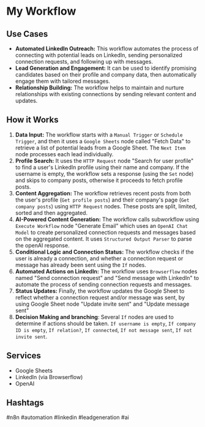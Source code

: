 # My Workflow

## Use Cases

- **Automated LinkedIn Outreach:**  This workflow automates the process of connecting with potential leads on LinkedIn, sending personalized connection requests, and following up with messages.
- **Lead Generation and Engagement:** It can be used to identify promising candidates based on their profile and company data, then automatically engage them with tailored messages.
- **Relationship Building:** The workflow helps to maintain and nurture relationships with existing connections by sending relevant content and updates.

## How it Works

1.  **Data Input:** The workflow starts with a `Manual Trigger` or `Schedule Trigger`, and then it uses a `Google Sheets` node called "Fetch Data" to retrieve a list of potential leads from a Google Sheet. The `Next Item` node processes each lead individually.
2.  **Profile Search:** It uses the `HTTP Request` node "Search for user profile" to find a user's LinkedIn profile using their name and company. If the username is empty, the workflow sets a response (using the `Set` node) and skips to company posts, otherwise it proceeds to fetch profile posts.
3.  **Content Aggregation:** The workflow retrieves recent posts from both the user's profile (`Get profile posts`) and their company's page (`Get company posts`) using `HTTP Request` nodes. These posts are split, limited, sorted and then aggregated.
4.  **AI-Powered Content Generation:** The workflow calls subworkflow using `Execute Workflow` node "Generate Email" which uses an `OpenAI Chat Model` to create personalized connection requests and messages based on the aggregated content. It uses `Structured Output Parser` to parse the openAI response.
5.  **Conditional Logic and Connection Status:**  The workflow checks if the user is already a connection, and whether a connection request or message has already been sent using the `If` nodes.
6.  **Automated Actions on LinkedIn:** The workflow uses `Browserflow` nodes named "Send connection request" and "Send message with LinkedIn" to automate the process of sending connection requests and messages.
7.  **Status Updates:** Finally, the workflow updates the Google Sheet to reflect whether a connection request and/or message was sent, by using Google Sheet node "Update invite sent" and "Update message sent"
8.  **Decision Making and branching**: Several `If` nodes are used to determine if actions should be taken. `If username is empty`, `If company ID is empty`, `If relation?`, `If connected`, `If not message sent`, `If not invite sent`.

## Services

*   Google Sheets
*   LinkedIn (via Browserflow)
*   OpenAI

## Hashtags

#n8n #automation #linkedin #leadgeneration #ai
